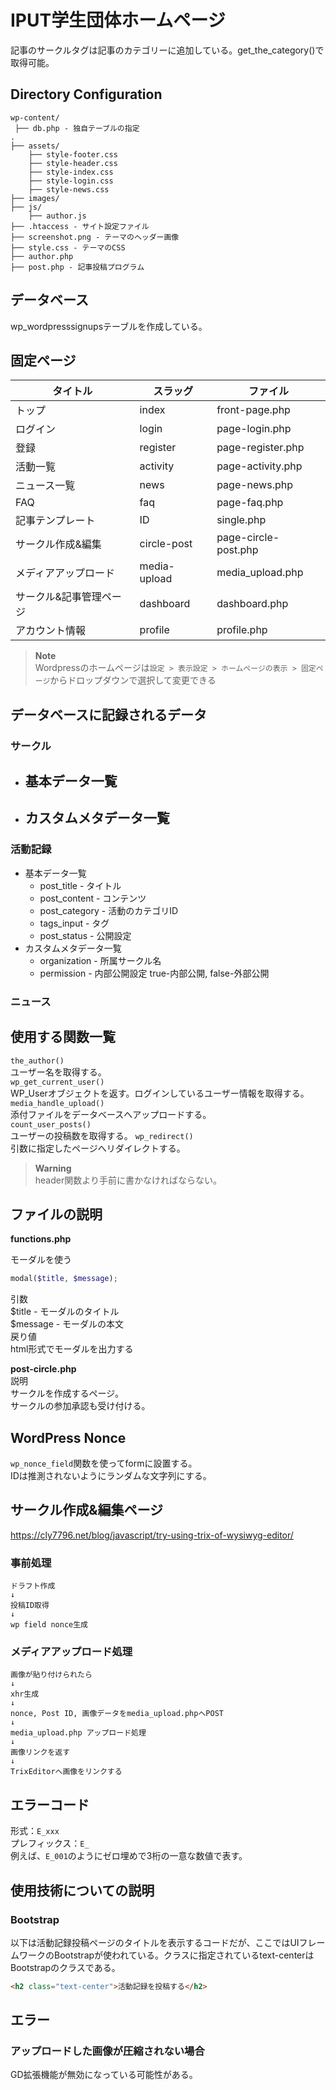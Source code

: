 # IPUT学生団体ホームページ

記事のサークルタグは記事のカテゴリーに追加している。get_the_category()で取得可能。  

## Directory Configuration
```
wp-content/
 ├── db.php - 独自テーブルの指定
.
├── assets/
    ├── style-footer.css
    ├── style-header.css
    ├── style-index.css
    ├── style-login.css
    ├── style-news.css
├── images/
├── js/
    ├── author.js
├── .htaccess - サイト設定ファイル
├── screenshot.png - テーマのヘッダー画像
├── style.css - テーマのCSS
├── author.php
├── post.php - 記事投稿プログラム
```

## データベース
wp_wordpresssignupsテーブルを作成している。  

## 固定ページ
|タイトル|スラッグ|ファイル|
|--|--|--|
|トップ|index|front-page.php|
|ログイン|login|page-login.php|
|登録|register|page-register.php|
|活動一覧|activity|page-activity.php|
|ニュース一覧|news|page-news.php|
|FAQ|faq|page-faq.php|
|記事テンプレート|ID|single.php|
|サークル作成&編集|circle-post|page-circle-post.php|
|メディアアップロード|media-upload|media_upload.php|
|サークル&記事管理ページ|dashboard|dashboard.php|
|アカウント情報|profile|profile.php|

> **Note**\
> Wordpressのホームページは`設定 > 表示設定 > ホームページの表示 > 固定ページ`からドロップダウンで選択して変更できる

## データベースに記録されるデータ
### サークル
- 基本データ一覧
  - 
- カスタムメタデータ一覧
  - 

### 活動記録
- 基本データ一覧
  - post_title - タイトル
  - post_content - コンテンツ
  - post_category - 活動のカテゴリID
  - tags_input - タグ
  - post_status - 公開設定
- カスタムメタデータ一覧
  - organization  - 所属サークル名
  - permission    - 内部公開設定 true-内部公開, false-外部公開

### ニュース

## 使用する関数一覧
`the_author()`  
ユーザー名を取得する。  
`wp_get_current_user()`  
WP_Userオブジェクトを返す。ログインしているユーザー情報を取得する。  
`media_handle_upload()`  
添付ファイルをデータベースへアップロードする。  
`count_user_posts()`  
ユーザーの投稿数を取得する。
`wp_redirect()`  
引数に指定したページへリダイレクトする。  
> **Warning**  
> header関数より手前に書かなければならない。


## ファイルの説明

**functions.php**

モーダルを使う
```php
modal($title, $message);
``` 
引数  
$title - モーダルのタイトル  
$message - モーダルの本文  
戻り値  
html形式でモーダルを出力する

**post-circle.php**  
説明  
サークルを作成するページ。  
サークルの参加承認も受け付ける。





## WordPress Nonce
`wp_nonce_field`関数を使ってformに設置する。  
IDは推測されないようにランダムな文字列にする。  

## サークル作成&編集ページ
https://cly7796.net/blog/javascript/try-using-trix-of-wysiwyg-editor/

### 事前処理
```
ドラフト作成
↓
投稿ID取得
↓
wp field nonce生成
```

### メディアアップロード処理
```
画像が貼り付けられたら
↓
xhr生成
↓
nonce, Post ID, 画像データをmedia_upload.phpへPOST
↓
media_upload.php アップロード処理
↓
画像リンクを返す
↓
TrixEditorへ画像をリンクする
```

## エラーコード

形式：`E_xxx`  
プレフィックス：`E_`  
例えば、`E_001`のようにゼロ埋めで3桁の一意な数値で表す。  

## 使用技術についての説明
### Bootstrap
以下は活動記録投稿ページのタイトルを表示するコードだが、ここではUIフレームワークのBootstrapが使われている。クラスに指定されているtext-centerはBootstrapのクラスである。
```html
<h2 class="text-center">活動記録を投稿する</h2>
```

## エラー
### アップロードした画像が圧縮されない場合
GD拡張機能が無効になっている可能性がある。